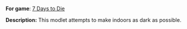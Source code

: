 **For game**: [7 Days to Die](https://7daystodie.com)

**Description:**
This modlet attempts to make indoors as dark as possible.
